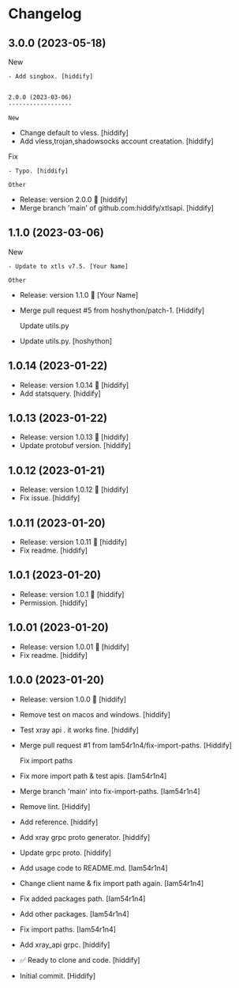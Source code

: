 Changelog
=========


3.0.0 (2023-05-18)
------------------

New
~~~
- Add singbox. [hiddify]


2.0.0 (2023-03-06)
------------------

New
~~~
- Change default to vless. [hiddify]
- Add vless,trojan,shadowsocks account creatation. [hiddify]

Fix
~~~
- Typo. [hiddify]

Other
~~~~~
- Release: version 2.0.0 🚀 [hiddify]
- Merge branch 'main' of github.com:hiddify/xtlsapi. [hiddify]


1.1.0 (2023-03-06)
------------------

New
~~~
- Update to xtls v7.5. [Your Name]

Other
~~~~~
- Release: version 1.1.0 🚀 [Your Name]
- Merge pull request #5 from hoshython/patch-1. [Hiddify]

  Update utils.py
- Update utils.py. [hoshython]


1.0.14 (2023-01-22)
-------------------
- Release: version 1.0.14 🚀 [hiddify]
- Add statsquery. [hiddify]


1.0.13 (2023-01-22)
-------------------
- Release: version 1.0.13 🚀 [hiddify]
- Update protobuf version. [hiddify]


1.0.12 (2023-01-21)
-------------------
- Release: version 1.0.12 🚀 [hiddify]
- Fix issue. [hiddify]


1.0.11 (2023-01-20)
-------------------
- Release: version 1.0.11 🚀 [hiddify]
- Fix readme. [hiddify]


1.0.1 (2023-01-20)
------------------
- Release: version 1.0.1 🚀 [hiddify]
- Permission. [hiddify]


1.0.01 (2023-01-20)
-------------------
- Release: version 1.0.01 🚀 [hiddify]
- Fix readme. [hiddify]


1.0.0 (2023-01-20)
------------------
- Release: version 1.0.0 🚀 [hiddify]
- Remove test on macos and windows. [hiddify]
- Test xray api . it works fine. [hiddify]
- Merge pull request #1 from Iam54r1n4/fix-import-paths. [Hiddify]

  Fix import paths
- Fix more import path & test apis. [Iam54r1n4]
- Merge branch 'main' into fix-import-paths. [Iam54r1n4]
- Remove lint. [Hiddify]
- Add reference. [hiddify]
- Add xray grpc proto generator. [hiddify]
- Update grpc proto. [hiddify]
- Add usage code to README.md. [Iam54r1n4]
- Change client name & fix import path again. [Iam54r1n4]
- Fix added packages path. [Iam54r1n4]
- Add other packages. [Iam54r1n4]
- Fix import paths. [Iam54r1n4]
- Add xray_api grpc. [hiddify]
- ✅ Ready to clone and code. [hiddify]
- Initial commit. [Hiddify]


